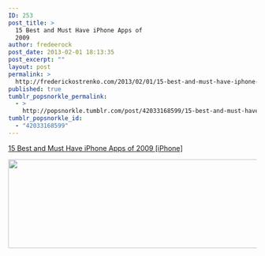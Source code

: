 ```yaml
---
ID: 253
post_title: >
  15 Best and Must Have iPhone Apps of
  2009
author: fredeerock
post_date: 2013-02-01 18:13:35
post_excerpt: ""
layout: post
permalink: >
  http://frederickostrenko.com/2013/02/01/15-best-and-must-have-iphone-apps-of-2009-iphone/
published: true
tumblr_popsnorkle_permalink:
  - >
    http://popsnorkle.tumblr.com/post/42033168599/15-best-and-must-have-iphone-apps-of-2009-iphone
tumblr_popsnorkle_id:
  - "42033168599"
---
```

<a href='http://www.creativeapplications.net/iphone/15-best-and-must-have-iphone-apps-of-2009-iphone/'>15 Best and Must Have iPhone Apps of 2009 [iPhone]</a><div class="link_description"><p><img height="180" src="http://www.creativeapplications.net/wp-content/uploads/2009/12/bestiphoneapps09.png" width="640" /></p></div>